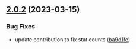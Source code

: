 ## [2.0.2](https://github.com/jamieweavis/streaker-cli/compare/v2.0.1...v2.0.2) (2023-03-15)


### Bug Fixes

* update contribution to fix stat counts ([ba9d1fe](https://github.com/jamieweavis/streaker-cli/commit/ba9d1fe28693985ac212b597e47c19fbe72ab4a6))
